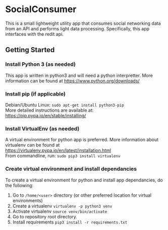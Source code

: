 # SocialConsumer
This is a small lightweight utility app that consumes social networking data from an API 
and performs light data processing. Specifically, this app interfaces with the redit api.

## Getting Started

### Install Python 3 (as needed)
This app is written in python3 and will need a python interpretter. More information can be found at https://www.python.org/downloads/

### Install pip (if applicable)
Debian/Ubuntu Linux: 
`sudo apt-get install python3-pip` <br>
More detailed instructions are available at: 
https://pip.pypa.io/en/stable/installing/

### Install VirtualEnv (as needed)
A virtual environment for python app is preferred. More information about virtualenv can be found at https://virtualenv.pypa.io/en/latest/installation.html <br>
From commandline, run: `sudo pip3 install virtualenv`

### Create virtual environment and install dependancies
To create a virtual environment for python and install app dependancies, do the following:
1. Go to `/home/<user>` directory (or other preferred location for virtual environments)
2. Create a virtualenv `virtualenv -p python3 venv`
3. Activate virtualenv `source venv/bin/activate`
4. Go to repository root directory.
5. Install requirements `pip3 install -r requirements.txt`



